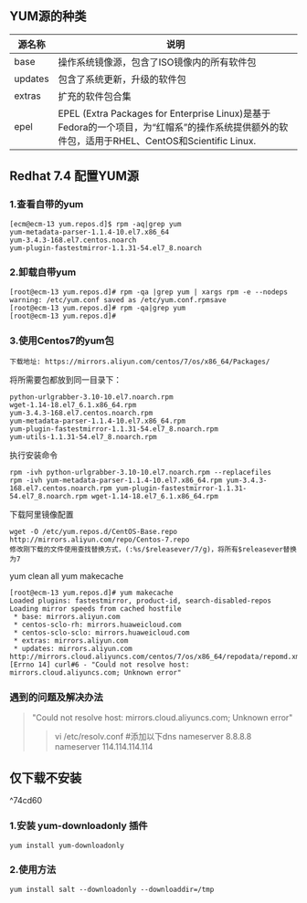 ## YUM源的种类

|源名称|说明|
|------|------|
|base	|操作系统镜像源，包含了ISO镜像内的所有软件包
|updates|	包含了系统更新，升级的软件包
|extras	|扩充的软件包合集
|epel	|EPEL (Extra Packages for Enterprise Linux)是基于Fedora的一个项目，为“红帽系”的操作系统提供额外的软件包，适用于RHEL、CentOS和Scientific Linux.

## Redhat 7.4 配置YUM源
### 1.查看自带的yum
``` shell
[ecm@ecm-13 yum.repos.d]$ rpm -aq|grep yum
yum-metadata-parser-1.1.4-10.el7.x86_64
yum-3.4.3-168.el7.centos.noarch
yum-plugin-fastestmirror-1.1.31-54.el7_8.noarch

```
### 2.卸载自带yum
``` shell
[root@ecm-13 yum.repos.d]# rpm -qa |grep yum | xargs rpm -e --nodeps
warning: /etc/yum.conf saved as /etc/yum.conf.rpmsave
[root@ecm-13 yum.repos.d]# rpm -qa|grep yum
[root@ecm-13 yum.repos.d]#

```

### 3.使用Centos7的yum包

	下载地址: https://mirrors.aliyun.com/centos/7/os/x86_64/Packages/
将所需要包都放到同一目录下：

``` shell
python-urlgrabber-3.10-10.el7.noarch.rpm
wget-1.14-18.el7_6.1.x86_64.rpm
yum-3.4.3-168.el7.centos.noarch.rpm
yum-metadata-parser-1.1.4-10.el7.x86_64.rpm
yum-plugin-fastestmirror-1.1.31-54.el7_8.noarch.rpm
yum-utils-1.1.31-54.el7_8.noarch.rpm

```

执行安装命令

``` shell
rpm -ivh python-urlgrabber-3.10-10.el7.noarch.rpm --replacefiles
rpm -ivh yum-metadata-parser-1.1.4-10.el7.x86_64.rpm yum-3.4.3-168.el7.centos.noarch.rpm yum-plugin-fastestmirror-1.1.31-54.el7_8.noarch.rpm wget-1.14-18.el7_6.1.x86_64.rpm
```

下载阿里镜像配置
``` shell
wget -O /etc/yum.repos.d/CentOS-Base.repo http://mirrors.aliyun.com/repo/Centos-7.repo
修改刚下载的文件使用查找替换方式，(:%s/$releasever/7/g)，将所有$releasever替换为7
```

yum clean all
yum makecache

``` shell
[root@ecm-13 yum.repos.d]# yum makecache
Loaded plugins: fastestmirror, product-id, search-disabled-repos
Loading mirror speeds from cached hostfile
 * base: mirrors.aliyun.com
 * centos-sclo-rh: mirrors.huaweicloud.com
 * centos-sclo-sclo: mirrors.huaweicloud.com
 * extras: mirrors.aliyun.com
 * updates: mirrors.aliyun.com
http://mirrors.cloud.aliyuncs.com/centos/7/os/x86_64/repodata/repomd.xml: [Errno 14] curl#6 - "Could not resolve host: mirrors.cloud.aliyuncs.com; Unknown error"
```

### 遇到的问题及解决办法

> "Could not resolve host: mirrors.cloud.aliyuncs.com; Unknown error"
>>
>>vi /etc/resolv.conf
>>#添加以下dns
>> nameserver 8.8.8.8
>> nameserver 114.114.114.114

## 仅下载不安装

^74cd60

### 1.安装 yum-downloadonly 插件
``` shell
yum install yum-downloadonly
```
### 2.使用方法
``` shell
yum install salt --downloadonly --downloaddir=/tmp
```
